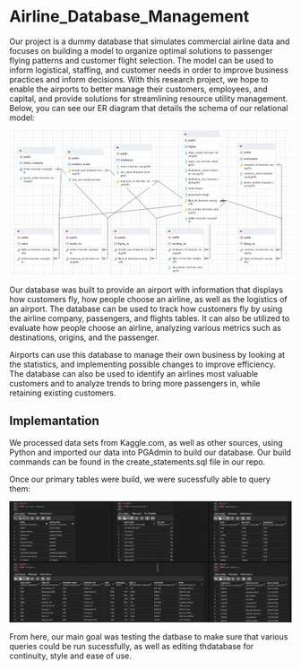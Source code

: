 # Airline_Database_Management

Our project is a dummy database that simulates commercial airline data and focuses on building a model to organize optimal solutions to passenger flying patterns and customer flight selection. The model can be used to inform logistical, staffing, and customer needs in order to improve business practices and inform decisions. With this research project, we hope to enable the airports to better manage their customers, employees, and capital, and provide solutions for streamlining resource utility management. Below, you can see our ER diagram that details the schema of our relational model:

![ER Diagram](Images/image.png)


Our database was built to provide an airport with information that displays how customers fly, how people choose an airline, as well as the logistics of an airport. The database can be used to track how customers fly by using the airline company, passengers, and flights tables. It can also be utilized to evaluate how people choose an airline, analyzing various metrics such as destinations, origins, and the passenger.

Airports can use this database to manage their own business by looking at the statistics, and implementing possible changes to improve efficiency. The database can also be used to identify an airlines most valuable customers and to analyze trends to bring more passengers in, while retaining existing customers.

## Implemantation

We processed data sets from Kaggle.com, as well as other sources, using Python and imported our data into PGAdmin to build our database. Our build commands can be found in the create_statements.sql file in our repo. 

Once our primary tables were build, we were sucessfully able to query them:

![Table Queries](Images/primary_tables.png)

From here, our main goal was testing the datbase to make sure that various queries could be run sucessfully, as well as editing thdatabase for continuity, style and ease of use. 

